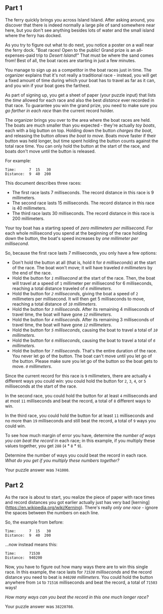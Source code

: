 ## Part 1
The ferry quickly brings you across Island Island. After asking around, you
discover that there is indeed normally a large pile of sand somewhere near here,
but you don't see anything besides lots of water and the small island where the
ferry has docked.

As you try to figure out what to do next, you notice a poster on a wall near the
ferry dock. "Boat races! Open to the public! Grand prize is an all-expenses-paid
trip to _Desert Island_!" That must be where the sand comes from! Best of all,
the boat races are starting in just a few minutes.

You manage to sign up as a competitor in the boat races just in time. The
organizer explains that it's not really a traditional race - instead, you will
get a fixed amount of time during which your boat has to travel as far as it
can, and you win if your boat goes the farthest.

As part of signing up, you get a sheet of paper (your puzzle input) that lists
the _time_ allowed for each race and also the best _distance_ ever recorded in
that race. To guarantee you win the grand prize, you need to make sure you _go
farther in each race_ than the current record holder.

The organizer brings you over to the area where the boat races are held. The
boats are much smaller than you expected - they're actually _toy boats_, each
with a big button on top. Holding down the button _charges the boat_, and
releasing the button _allows the boat to move_. Boats move faster if their
button was held longer, but time spent holding the button counts against the
total race time. You can only hold the button at the start of the race, and
boats don't move until the button is released.

For example:

```
Time:      7  15   30
Distance:  9  40  200
```

This document describes three races:

- The first race lasts 7 milliseconds. The record distance in this race is
  9 millimeters.
- The second race lasts 15 milliseconds. The record distance in this race is
  40 millimeters.
- The third race lasts 30 milliseconds. The record distance in this race is
  200 millimeters.

Your toy boat has a starting speed of _zero millimeters per millisecond_. For
each whole millisecond you spend at the beginning of the race holding down the
button, the boat's speed increases by _one millimeter per millisecond_.

So, because the first race lasts 7 milliseconds, you only have a few options:

- Don't hold the button at all (that is, hold it for _`0` milliseconds_) at the
  start of the race. The boat won't move; it will have traveled _`0`
  millimeters_ by the end of the race.
- Hold the button for _`1` millisecond_ at the start of the race. Then, the boat
  will travel at a speed of `1` millimeter per millisecond for 6 milliseconds,
  reaching a total distance traveled of _`6` millimeters_.
- Hold the button for _`2` milliseconds_, giving the boat a speed of `2`
  millimeters per millisecond. It will then get 5 milliseconds to move, reaching
  a total distance of _`10` millimeters_.
- Hold the button for _`3` milliseconds_. After its remaining 4 milliseconds of
  travel time, the boat will have gone _`12` millimeters_.
- Hold the button for _`4` milliseconds_. After its remaining 3 milliseconds of
  travel time, the boat will have gone _`12` millimeters_.
- Hold the button for _`5` milliseconds_, causing the boat to travel a total of
  _`10` millimeters_.
- Hold the button for _`6` milliseconds_, causing the boat to travel a total of
  _`6` millimeters_.
- Hold the button for _`7` milliseconds_. That's the entire duration of the
  race. You never let go of the button. The boat can't move until you let go of
  the button. Please make sure you let go of the button so the boat gets to
  move.
_`0` millimeters_.

Since the current record for this race is `9` millimeters, there are actually
`4` different ways you could win: you could hold the button for `2`, `3`, `4`,
or `5` milliseconds at the start of the race.

In the second race, you could hold the button for at least `4` milliseconds and
at most `11` milliseconds and beat the record, a total of `8` different ways
to win.

In the third race, you could hold the button for at least `11` milliseconds and
no more than `19` milliseconds and still beat the record, a total of `9` ways
you could win.

To see how much margin of error you have, determine the _number of ways you can
beat the record_ in each race; in this example, if you multiply these values
together, you get `288` (`4` * `8` * `9`).

Determine the number of ways you could beat the record in each race. _What do
you get if you multiply these numbers together?_

Your puzzle answer was `741000`.

## Part 2
As the race is about to start, you realize the piece of paper with race times
and record distances you got earlier actually just has very bad [kerning]
(https://en.wikipedia.org/wiki/Kerning). There's really _only one race_ - ignore
the spaces between the numbers on each line.

So, the example from before:

```
Time:      7  15   30
Distance:  9  40  200
```

...now instead means this:

```
Time:      71530
Distance:  940200
```

Now, you have to figure out how many ways there are to win this single race. In
this example, the race lasts for _`71530` milliseconds_ and the record distance
you need to beat is _`940200` millimeters_. You could hold the button anywhere
from `14` to `71516` milliseconds and beat the record, a total of `71503` ways!

_How many ways can you beat the record in this one much longer race?_

Your puzzle answer was `38220708`.

